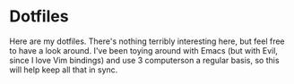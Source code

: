 # Dotfiles

Here are my dotfiles. There's nothing terribly interesting here, but
feel free to have a look around. I've been toying around with Emacs
(but with Evil, since I love Vim bindings) and use 3 computerson a
regular basis, so this will help keep all that in sync.
